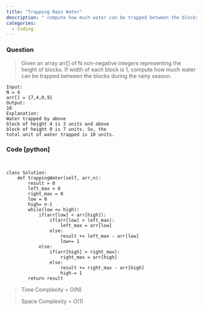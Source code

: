 ```yaml
---
title: "Trapping Rain Water"
description: " compute how much water can be trapped between the blocks "
categories:
  - Coding
---
```


### Question

> Given an array arr[] of N non-negative integers representing the height of blocks. If width of each block is 1, compute how much water can be trapped between the blocks during the rainy season. 

```
Input:
N = 4
arr[] = {7,4,0,9}
Output:
10
Explanation:
Water trapped by above 
block of height 4 is 3 units and above 
block of height 0 is 7 units. So, the 
total unit of water trapped is 10 units.
```

### Code [python]

```python3


class Solution:
    def trappingWater(self, arr,n):
        result = 0
        left_max = 0
        right_max = 0
        low = 0
        high= n-1
        while(low <= high):
            if(arr[low] < arr[high]):
                if(arr[low] > left_max):
                    left_max = arr[low]
                else:
                    result += left_max - arr[low]
                    low+= 1
            else:
                if(arr[high] > right_max):
                    right_max = arr[high]
                else:
                    result += right_max - arr[high]
                    high-= 1
        return result

```

> Time Complexity = O(N)

> Space Complexity = O(1)
